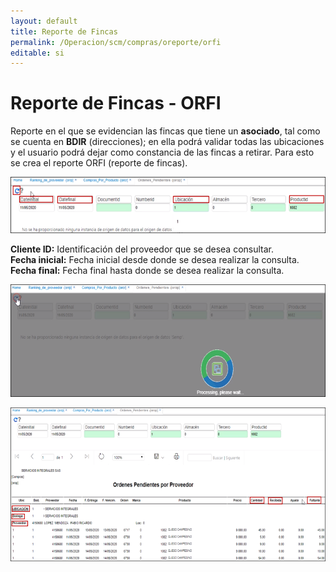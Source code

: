 ```yaml
---
layout: default
title: Reporte de Fincas
permalink: /Operacion/scm/compras/oreporte/orfi
editable: si
---
```


# Reporte de Fincas - ORFI

Reporte en el que se evidencian las fincas que tiene un **asociado**, tal como se cuenta en **BDIR** (direcciones); en ella podrá validar todas las ubicaciones y el usuario podrá dejar como constancia de las fincas a retirar. Para esto se crea el reporte ORFI (reporte de fincas).  

![](orop.png)

**Cliente ID:** Identificación del proveedor que se desea consultar.  
**Fecha inicial:** Fecha inicial desde donde se desea realizar la consulta.  
**Fecha final:** Fecha final hasta donde se desea realizar la consulta.  

![](orop1.png)

![](orop2.png)



